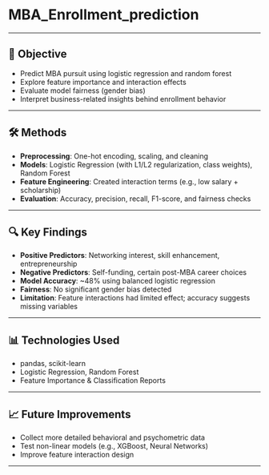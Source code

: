 # MBA_Enrollment_prediction

---

## 📌 Objective

- Predict MBA pursuit using logistic regression and random forest
- Explore feature importance and interaction effects
- Evaluate model fairness (gender bias)
- Interpret business-related insights behind enrollment behavior

---

## 🛠️ Methods

- **Preprocessing**: One-hot encoding, scaling, and cleaning
- **Models**: Logistic Regression (with L1/L2 regularization, class weights), Random Forest
- **Feature Engineering**: Created interaction terms (e.g., low salary + scholarship)
- **Evaluation**: Accuracy, precision, recall, F1-score, and fairness checks

---

## 🔍 Key Findings

- **Positive Predictors**: Networking interest, skill enhancement, entrepreneurship
- **Negative Predictors**: Self-funding, certain post-MBA career choices
- **Model Accuracy**: ~48% using balanced logistic regression
- **Fairness**: No significant gender bias detected
- **Limitation**: Feature interactions had limited effect; accuracy suggests missing variables

---

## 📊 Technologies Used

- pandas, scikit-learn  
- Logistic Regression, Random Forest  
- Feature Importance & Classification Reports

---

## 📈 Future Improvements

- Collect more detailed behavioral and psychometric data
- Test non-linear models (e.g., XGBoost, Neural Networks)
- Improve feature interaction design

---



